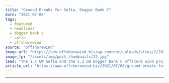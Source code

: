 ```yaml
---
title: "Ground Breaks for Sofia, Dogger Bank C"
date: "2021-07-08"
tags: 
  - featured
  - headlines
  - dogger bank c
  - sofia
  - offshorewind
source: "offshorewind"
image_url: "https://cdn.offshorewind.biz/wp-content/uploads/sites/2/2021/07/08091502/Ground-Breaks-for-Sofia-Dogger-Bank-C.jpg"
image_fp: "/assets/img/post_thumbnails/22.jpg"
lead: "The 1.4 GW Sofia and the 1.2 GW Dogger Bank C offshore wind projects"
article_url: "https://www.offshorewind.biz/2021/07/08/ground-breaks-for-sofia-dogger-bank-c/"
---
```


---

